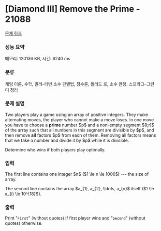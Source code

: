 # [Diamond III] Remove the Prime - 21088 

[문제 링크](https://www.acmicpc.net/problem/21088) 

### 성능 요약

메모리: 120136 KB, 시간: 6240 ms

### 분류

게임 이론, 수학, 밀러–라빈 소수 판별법, 정수론, 폴라드 로, 소수 판정, 스프라그–그런디 정리

### 문제 설명

<p>Two players play a game using an array of positive integers. They make alternating moves, the player who cannot make a move loses. In one move you have to choose a <strong>prime</strong> number $p$ and a non-empty segment $[l;r]$ of the array such that all numbers in this segment are divisible by $p$, and then remove <strong>all</strong> factors $p$ from each of them. Removing all factors means that we take a number and divide it by $p$ while it is divisible.</p>

<p>Determine who wins if both players play optimally.</p>

### 입력 

 <p>The first line contains one integer $n$ ($1 \le n \le 1000$) --- the size of array.</p>

<p>The second line contains the array $a_{1}, a_{2}, \ldots, a_{n}$ itself ($1 \le a_{i} \le 10^{18}$).</p>

### 출력 

 <p>Print "<code>First</code>" (without quotes) if first player wins and "<code>Second</code>" (without quotes) otherwise.</p>


